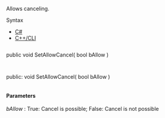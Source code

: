 Allows canceling.

Syntax

* [C#](#i-syntax-CS)
* [C++/CLI](#i-syntax-CPP2005)

```
```
public void SetAllowCancel( 
   bool bAllow
)
```
```

```
```
public:
void SetAllowCancel( 
   bool bAllow
)
```
```

#### Parameters

*bAllow*
:   True: Cancel is possible; False: Cancel is not possible



